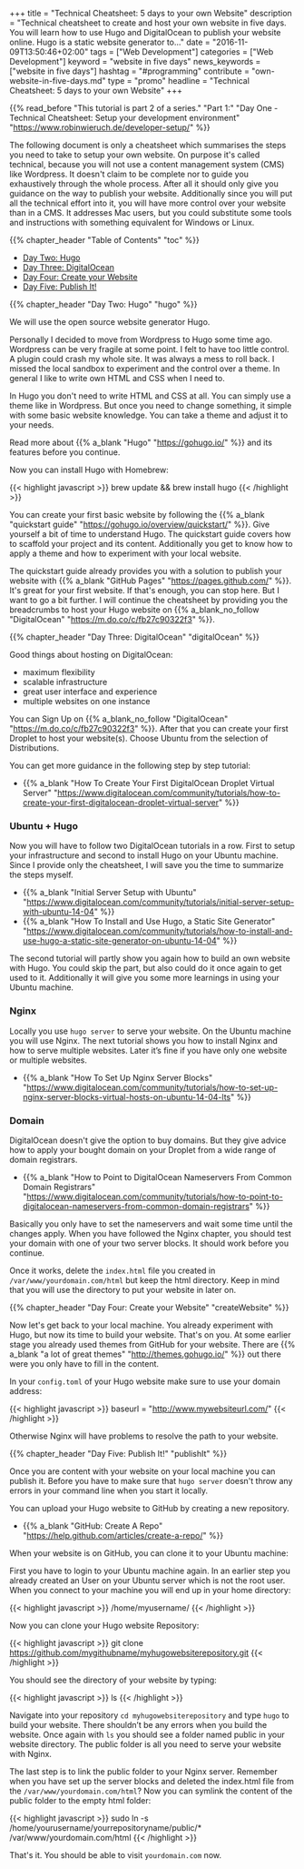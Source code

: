 +++
title = "Technical Cheatsheet: 5 days to your own Website"
description = "Technical cheatsheet to create and host your own website in five days. You will learn how to use Hugo and DigitalOcean to publish your website online. Hugo is a static website generator to..."
date = "2016-11-09T13:50:46+02:00"
tags = ["Web Development"]
categories = ["Web Development"]
keyword = "website in five days"
news_keywords = ["website in five days"]
hashtag = "#programming"
contribute = "own-website-in-five-days.md"
type = "promo"
headline = "Technical Cheatsheet: 5 days to your own Website"
+++

{{% read_before "This tutorial is part 2 of a series." "Part 1:" "Day One - Technical Cheatsheet: Setup your development environment" "https://www.robinwieruch.de/developer-setup/" %}}

The following document is only a cheatsheet which summarises the steps you need to take to setup your own website. On purpose it's called technical, because you will not use a content management system (CMS) like Wordpress. It doesn't claim to be complete nor to guide you exhaustively through the whole process. After all it should only give you guidance on the way to publish your website. Additionally since you will put all the technical effort into it, you will have more control over your website than in a CMS. It addresses Mac users, but you could substitute some tools and instructions with something equivalent for Windows or Linux.

{{% chapter_header "Table of Contents" "toc" %}}

* [Day Two: Hugo](#hugo)
* [Day Three: DigitalOcean](#digitalOcean)
* [Day Four: Create your Website](#createWebsite)
* [Day Five: Publish It!](#publishIt)

{{% chapter_header "Day Two: Hugo" "hugo" %}}

We will use the open source website generator Hugo.

Personally I decided to move from Wordpress to Hugo some time ago. Wordpress can be very fragile at some point. I felt to have too little control. A plugin could crash my whole site. It was always a mess to roll back. I missed the local sandbox to experiment and the control over a theme. In general I like to write own HTML and CSS when I need to.

In Hugo you don't need to write HTML and CSS at all. You can simply use a theme like in Wordpress. But once you need to change something, it simple with some basic website knowledge. You can take a theme and adjust it to your needs.

Read more about {{% a_blank "Hugo" "https://gohugo.io/" %}} and its features before you continue.

Now you can install Hugo with Homebrew:

{{< highlight javascript >}}
brew update && brew install hugo
{{< /highlight >}}

You can create your first basic website by following the {{% a_blank "quickstart guide" "https://gohugo.io/overview/quickstart/" %}}. Give yourself a bit of time to understand Hugo. The quickstart guide covers how to scaffold your project and its content. Additionally you get to know how to apply a theme and how to experiment with your local website.

The quickstart guide already provides you with a solution to publish your website with {{% a_blank "GitHub Pages" "https://pages.github.com/" %}}. It's great for your first website. If that's enough, you can stop here. But I want to go a bit further. I will continue the cheatsheet by providing you the breadcrumbs to host your Hugo website on {{% a_blank_no_follow "DigitalOcean" "https://m.do.co/c/fb27c90322f3" %}}.

{{% chapter_header "Day Three: DigitalOcean" "digitalOcean" %}}

Good things about hosting on DigitalOcean:

* maximum flexibility
* scalable infrastructure
* great user interface and experience
* multiple websites on one instance

You can Sign Up on {{% a_blank_no_follow "DigitalOcean" "https://m.do.co/c/fb27c90322f3" %}}. After that you can create your first Droplet to host your website(s). Choose Ubuntu from the selection of Distributions.

You can get more guidance in the following step by step tutorial:

* {{% a_blank "How To Create Your First DigitalOcean Droplet Virtual Server" "https://www.digitalocean.com/community/tutorials/how-to-create-your-first-digitalocean-droplet-virtual-server" %}}

### Ubuntu + Hugo

Now you will have to follow two DigitalOcean tutorials in a row. First to setup your infrastructure and second to install Hugo on your Ubuntu machine. Since I provide only the cheatsheet, I will save you the time to summarize the steps myself.

* {{% a_blank "Initial Server Setup with Ubuntu" "https://www.digitalocean.com/community/tutorials/initial-server-setup-with-ubuntu-14-04" %}}
* {{% a_blank "How To Install and Use Hugo, a Static Site Generator" "https://www.digitalocean.com/community/tutorials/how-to-install-and-use-hugo-a-static-site-generator-on-ubuntu-14-04" %}}

The second tutorial will partly show you again how to build an own website with Hugo. You could skip the part, but also could do it once again to get used to it. Additionally it will give you some more learnings in using your Ubuntu machine.

### Nginx

Locally you use `hugo server` to serve your website. On the Ubuntu machine you will use Nginx. The next tutorial shows you how to install Nginx and how to serve multiple websites. Later it’s fine if you have only one website or multiple websites.

* {{% a_blank "How To Set Up Nginx Server Blocks" "https://www.digitalocean.com/community/tutorials/how-to-set-up-nginx-server-blocks-virtual-hosts-on-ubuntu-14-04-lts" %}}

### Domain

DigitalOcean doesn't give the option to buy domains. But they give advice how to apply your bought domain on your Droplet from a wide range of domain registrars.

* {{% a_blank "How to Point to DigitalOcean Nameservers From Common Domain Registrars" "https://www.digitalocean.com/community/tutorials/how-to-point-to-digitalocean-nameservers-from-common-domain-registrars" %}}

Basically you only have to set the nameservers and wait some time until the changes apply. When you have followed the Nginx chapter, you should test your domain with one of your two server blocks. It should work before you continue.

Once it works, delete the `index.html` file you created in `/var/www/yourdomain.com/html` but keep the html directory. Keep in mind that you will use the directory to put your website in later on.

{{% chapter_header "Day Four: Create your Website" "createWebsite" %}}

Now let's get back to your local machine. You already experiment with Hugo, but now its time to build your website. That's on you. At some earlier stage you already used themes from GitHub for your website. There are {{% a_blank "a lot of great themes" "http://themes.gohugo.io/" %}} out there were you only have to fill in the content.

In your `config.toml` of your Hugo website make sure to use your domain address:

{{< highlight javascript >}}
baseurl = "http://www.mywebsiteurl.com/"
{{< /highlight >}}

Otherwise Nginx will have problems to resolve the path to your website.

{{% chapter_header "Day Five: Publish It!" "publishIt" %}}

Once you are content with your website on your local machine you can publish it. Before you have to make sure that `hugo server` doesn't throw any errors in your command line when you start it locally.

You can upload your Hugo website to GitHub by creating a new repository.

* {{% a_blank "GitHub: Create A Repo" "https://help.github.com/articles/create-a-repo/" %}}

When your website is on GitHub, you can clone it to your Ubuntu machine:

First you have to login to your Ubuntu machine again. In an earlier step you already created an User on your Ubuntu server which is not the root user. When you connect to your machine you will end up in your home directory:

{{< highlight javascript >}}
/home/myusername/
{{< /highlight >}}

Now you can clone your Hugo website Repository:

{{< highlight javascript >}}
git clone https://github.com/mygithubname/myhugowebsiterepository.git
{{< /highlight >}}

You should see the directory of your website by typing:

{{< highlight javascript >}}
ls
{{< /highlight >}}

Navigate into your repository `cd myhugowebsiterepository` and type `hugo` to build your website. There shouldn’t be any errors when you build the website. Once again with `ls` you should see a folder named public in your website directory. The public folder is all you need to serve your website with Nginx.

The last step is to link the public folder to your Nginx server. Remember when you have set up the server blocks and deleted the index.html file from the `/var/www/yourdomain.com/html`? Now you can symlink the content of the public folder to the empty html folder:

{{< highlight javascript >}}
sudo ln -s /home/yourusername/yourrepositoryname/public/* /var/www/yourdomain.com/html
{{< /highlight >}}

That's it. You should be able to visit `yourdomain.com` now.